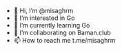 - 👋 Hi, I’m @misaghrm
- 👀 I’m interested in Go
- 🌱 I’m currently learning Go
- 💞️ I’m collaborating on Baman.club
- 📫 How to reach me t.me/misaghrm

<!---
misaghrm/misaghrm is a ✨ special ✨ repository because its `README.md` (this file) appears on your GitHub profile.
You can click the Preview link to take a look at your changes.
--->
